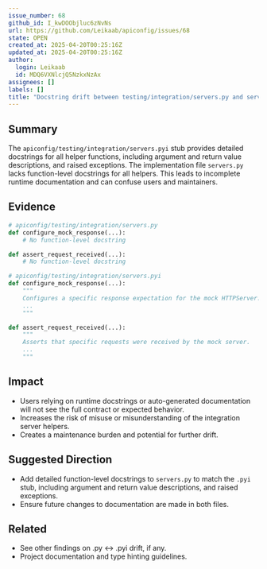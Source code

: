 ```yaml
---
issue_number: 68
github_id: I_kwDOObjluc6zNvNs
url: https://github.com/Leikaab/apiconfig/issues/68
state: OPEN
created_at: 2025-04-20T00:25:16Z
updated_at: 2025-04-20T00:25:16Z
author:
  login: Leikaab
  id: MDQ6VXNlcjQ5NzkxNzAx
assignees: []
labels: []
title: "Docstring drift between testing/integration/servers.py and servers.pyi"
---
```


## Summary
The `apiconfig/testing/integration/servers.pyi` stub provides detailed docstrings for all helper functions, including argument and return value descriptions, and raised exceptions. The implementation file `servers.py` lacks function-level docstrings for all helpers. This leads to incomplete runtime documentation and can confuse users and maintainers.

## Evidence
```python
# apiconfig/testing/integration/servers.py
def configure_mock_response(...):
    # No function-level docstring

def assert_request_received(...):
    # No function-level docstring

# apiconfig/testing/integration/servers.pyi
def configure_mock_response(...):
    """
    Configures a specific response expectation for the mock HTTPServer.
    ...
    """

def assert_request_received(...):
    """
    Asserts that specific requests were received by the mock server.
    ...
    """
```

## Impact
- Users relying on runtime docstrings or auto-generated documentation will not see the full contract or expected behavior.
- Increases the risk of misuse or misunderstanding of the integration server helpers.
- Creates a maintenance burden and potential for further drift.

## Suggested Direction
- Add detailed function-level docstrings to `servers.py` to match the `.pyi` stub, including argument and return value descriptions, and raised exceptions.
- Ensure future changes to documentation are made in both files.

## Related
- See other findings on .py ↔ .pyi drift, if any.
- Project documentation and type hinting guidelines.